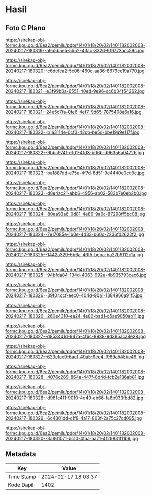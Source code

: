 # Hasil

## Foto C Plano

https://sirekap-obj-formc.kpu.go.id/6ea2/pemilu/pdpr/14/01/18/20/02/1401182002008-20240217-180319--a9a5b5e5-5552-43ac-8326-9f9773acc59c.jpg

https://sirekap-obj-formc.kpu.go.id/6ea2/pemilu/pdpr/14/01/18/20/02/1401182002008-20240217-180320--c6defca2-5c06-460c-aa36-8679ce19a770.jpg

https://sirekap-obj-formc.kpu.go.id/6ea2/pemilu/pdpr/14/01/18/20/02/1401182002008-20240217-180321--e3f99b0a-6551-40ed-9e96-cc6b34f54262.jpg

https://sirekap-obj-formc.kpu.go.id/6ea2/pemilu/pdpr/14/01/18/20/02/1401182002008-20240217-180321--24e5c7fa-0fe6-4ef7-9d65-7875408a6a16.jpg

https://sirekap-obj-formc.kpu.go.id/6ea2/pemilu/pdpr/14/01/18/20/02/1401182002008-20240217-180322--b1a3114e-0cf3-42cb-be5d-bbe19a9e117f.jpg

https://sirekap-obj-formc.kpu.go.id/6ea2/pemilu/pdpr/14/01/18/20/02/1401182002008-20240217-180322--9bbc974f-e1d1-41d3-b06b-d96356a04726.jpg

https://sirekap-obj-formc.kpu.go.id/6ea2/pemilu/pdpr/14/01/18/20/02/1401182002008-20240217-180323--ba1887dd-e75e-4f7d-8d51-9e4440e0cd9c.jpg

https://sirekap-obj-formc.kpu.go.id/6ea2/pemilu/pdpr/14/01/18/20/02/1401182002008-20240217-180323--d8e4ac21-abb6-4956-ab02-583b7e0eb2b0.jpg

https://sirekap-obj-formc.kpu.go.id/6ea2/pemilu/pdpr/14/01/18/20/02/1401182002008-20240217-180324--80ea93a6-0d81-4e86-9a6c-87298ff5bc08.jpg

https://sirekap-obj-formc.kpu.go.id/6ea2/pemilu/pdpr/14/01/18/20/02/1401182002008-20240217-180324--7e17085e-1b0e-4433-b60d-2236fd2622f2.jpg

https://sirekap-obj-formc.kpu.go.id/6ea2/pemilu/pdpr/14/01/18/20/02/1401182002008-20240217-180325--1442a329-6b6a-46f5-beba-ba27b9112c1a.jpg

https://sirekap-obj-formc.kpu.go.id/6ea2/pemilu/pdpr/14/01/18/20/02/1401182002008-20240217-180325--94bfda84-134d-4063-992e-4b935793cac6.jpg

https://sirekap-obj-formc.kpu.go.id/6ea2/pemilu/pdpr/14/01/18/20/02/1401182002008-20240217-180326--39f04ccf-eec0-404d-90a1-1384966a91f5.jpg

https://sirekap-obj-formc.kpu.go.id/6ea2/pemilu/pdpr/14/01/18/20/02/1401182002008-20240217-180326--260e4310-ea24-4e80-bad1-c5ae9050ab11.jpg

https://sirekap-obj-formc.kpu.go.id/6ea2/pemilu/pdpr/14/01/18/20/02/1401182002008-20240217-180327--d8534d1d-947a-4f6c-8988-9d385aca8e28.jpg

https://sirekap-obj-formc.kpu.go.id/6ea2/pemilu/pdpr/14/01/18/20/02/1401182002008-20240217-180327--623cfcc9-6acf-49a5-9ee4-f989a545be49.jpg

https://sirekap-obj-formc.kpu.go.id/6ea2/pemilu/pdpr/14/01/18/20/02/1401182002008-20240217-180328--4076c289-864a-447f-8d4d-fcb2e186ab81.jpg

https://sirekap-obj-formc.kpu.go.id/6ea2/pemilu/pdpr/14/01/18/20/02/1401182002008-20240217-180328--d961c4f1-9010-4d49-ab66-fa6b933fbd82.jpg

https://sirekap-obj-formc.kpu.go.id/6ea2/pemilu/pdpr/14/01/18/20/02/1401182002008-20240217-180329--6c4301dd-c1f8-4a17-863f-2a75c27cd095.jpg

https://sirekap-obj-formc.kpu.go.id/6ea2/pemilu/pdpr/14/01/18/20/02/1401182002008-20240217-180320--3a861071-bc10-4faa-aa71-4f29831f11b9.jpg


## Metadata

| Key        | Value               |
| ---------- | ------------------- |
| Time Stamp | 2024-02-17 18:03:37 |
| Kode Dapil | 1402                |



